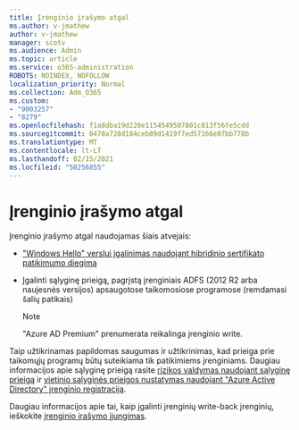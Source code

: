 ```yaml
---
title: Įrenginio įrašymo atgal
ms.author: v-jmathew
author: v-jmathew
manager: scotv
ms.audience: Admin
ms.topic: article
ms.service: o365-administration
ROBOTS: NOINDEX, NOFOLLOW
localization_priority: Normal
ms.collection: Adm_O365
ms.custom:
- "9003257"
- "8279"
ms.openlocfilehash: f1a8dba19d220e1154549507801c813f56fe5cdd
ms.sourcegitcommit: 0470a728d184ceb89d1419f7ed57166e07bb778b
ms.translationtype: MT
ms.contentlocale: lt-LT
ms.lasthandoff: 02/15/2021
ms.locfileid: "50256855"
---
```

# <a name="device-writeback"></a>Įrenginio įrašymo atgal

Įrenginio įrašymo atgal naudojamas šiais atvejais:

- ["Windows Hello" verslui įgalinimas naudojant hibridinio sertifikato patikimumo diegimą](https://docs.microsoft.com/windows/security/identity-protection/hello-for-business/hello-hybrid-cert-trust-prereqs#device-registration)
- Įgalinti sąlyginę prieigą, pagrįstą įrenginiais ADFS (2012 R2 arba naujesnės versijos) apsaugotose taikomosiose programose (remdamasi šalių patikais)

    > [!NOTE]
    > "Azure AD Premium" prenumerata reikalinga įrenginio write.

Taip užtikrinamas papildomas saugumas ir užtikrinimas, kad prieiga prie taikomųjų programų būtų suteikiama tik patikimiems įrenginiams. Daugiau informacijos apie sąlyginę prieigą rasite [rizikos valdymas naudojant sąlyginę prieigą](https://docs.microsoft.com/azure/active-directory/conditional-access/overview) ir [vietinio sąlyginės prieigos nustatymas naudojant "Azure Active Directory" įrenginio registraciją](https://docs.microsoft.com/azure/active-directory/devices/overview).

Daugiau informacijos apie tai, kaip įgalinti įrenginių write-back įrenginių, ieškokite [įrenginio įrašymo įjungimas](https://docs.microsoft.com/azure/active-directory/hybrid/how-to-connect-device-writeback).
